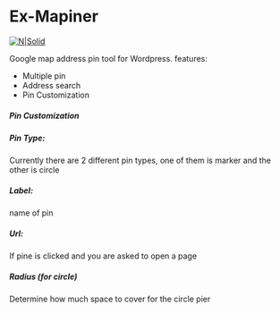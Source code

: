 # Ex-Mapiner

[![N|Solid](https://cdn4.iconfinder.com/data/icons/miu-social/60/github-social-media-128.png)](https://github.com/Exlinetr/Exline.MaPinner)

Google map address pin tool for Wordpress.
features:
  - Multiple pin
  - Address search
  - Pin Customization
  
  
##### Pin Customization

##### Pin Type:
Currently there are 2 different pin types, one of them is marker and the other is circle

##### Label:
name of pin
##### Url:
If pine is clicked and you are asked to open a page

##### Radius (for circle)
Determine how much space to cover for the circle pier


